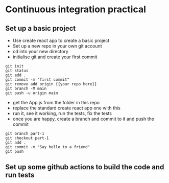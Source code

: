 # Continuous integration practical

## Set up a basic project
- Use create react app to create a basic project
- Set up a new repo in your own git account
- cd into your new directory
- initialise git and create your first commit
```
git init
git status
git add .
git commit -m "first commit"
git remove add origin {{your repo here}}
git branch -M main
git push -u origin main
```

- get the App.js from the folder in this repo
- replace the standard create react app one with this
- run it, see it working, run the tests, fix the tests
- once you are happy, create a branch and commit to it and push the commit

```
git branch part-1
git checkout part-1
git add .
git commit -m "Say hello to a friend"
git push 
```

## Set up some github actions to build the code and run tests

